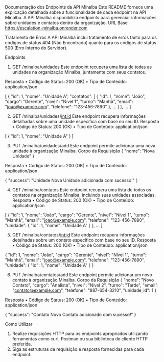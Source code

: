 Documentação dos Endpoints da API Minalba
Este README fornece uma explicação detalhada sobre a funcionalidade de cada endpoint na API Minalba. A API Minalba disponibiliza endpoints para gerenciar informações sobre unidades e contatos dentro da organização.
URL Base
https://escalation-minalba.onrender.com

Tratamento de Erros
A API Minalba inclui tratamento de erros tanto para os códigos de status 404 (Não Encontrado) quanto para os códigos de status 500 (Erro Interno do Servidor).

Endpoints
1. GET /minalba/unidades
Este endpoint recupera uma lista de todas as unidades na organização Minalba, juntamente com seus contatos.

Resposta
•	Código de Status: 200 (OK)
•	Tipo de Conteúdo: application/json

[
    {
        "id": 1,
        "nome": "Unidade A",
        "contatos": [
            {
                "id": 1,
                "nome": "João",
                "cargo": "Gerente",
                "nivel": "Nível 1",
                "turno": "Manhã",
                "email": "joao@example.com",
                "telefone": "123-456-7890"
            },
            ...
        ]
    },
    ...
]

2. GET /minalba/unidades/<int:id>
Este endpoint recupera informações detalhadas sobre uma unidade específica com base no seu ID.
Resposta
•	Código de Status: 200 (OK)
•	Tipo de Conteúdo: application/json

[
    {
        "id": 1,
        "nome": "Unidade A"
    }
]

3. PUT /minalba/unidades/add
Este endpoint permite adicionar uma nova unidade à organização Minalba.
Corpo da Requisição
{
    "nome": "Nova Unidade"
}

Resposta
•	Código de Status: 200 (OK)
•	Tipo de Conteúdo: application/json

{
    "success": "Unidade Nova Unidade adicionada com sucesso!"
}

4. GET /minalba/contatos
Este endpoint recupera uma lista de todos os contatos na organização Minalba, incluindo suas unidades associadas.
Resposta
•	Código de Status: 200 (OK)
•	Tipo de Conteúdo: application/json

[
    {
        "id": 1,
        "nome": "João",
        "cargo": "Gerente",
        "nivel": "Nível 1",
        "turno": "Manhã",
        "email": "joao@example.com",
        "telefone": "123-456-7890",
        "unidade": {
            "id": 1,
            "nome": "Unidade A"
        }
    },
    ...
]

5. GET /minalba/contatos/<int:id>
Este endpoint recupera informações detalhadas sobre um contato específico com base no seu ID.
Resposta
•	Código de Status: 200 (OK)
•	Tipo de Conteúdo: application/json

{
    "id": 1,
    "nome": "João",
    "cargo": "Gerente",
    "nivel": "Nível 1",
    "turno": "Manhã",
    "email": "joao@example.com",
    "telefone": "123-456-7890",
    "unidade": {
        "id": 1,
        "nome": "Unidade A"
    }
}

6. PUT /minalba/contatos/add
Este endpoint permite adicionar um novo contato à organização Minalba.
Corpo da Requisição
{
    "nome": "Novo Contato",
    "cargo": "Analista",
    "nivel": "Nível 2",
    "turno": "Tarde",
    "email": "contato@example.com",
    "telefone": "987-654-3210",
    "unidade_id": 1
}

Resposta
•	Código de Status: 200 (OK)
•	Tipo de Conteúdo: application/json

{
    "success": "Contato Novo Contato adicionado com sucesso!"
}

Como Utilizar
1.	Realize requisições HTTP para os endpoints apropriados utilizando ferramentas como curl, Postman ou sua biblioteca de cliente HTTP preferida.
2.	Siga as estruturas de requisição e resposta fornecidas para cada endpoint.



